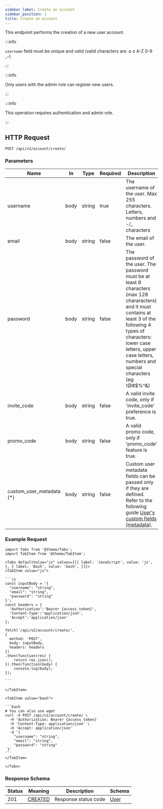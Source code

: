 ```yaml
---
sidebar_label: Create an account
sidebar_position: 1
title: Create an account
---
```


This endpoint performs the creation of a new user account.

:::info

`username` field must be unique and valid (valid characters are: a-z A-Z 0-9 _\-).

:::

:::info

Only users with the admin role can register new users.

:::

:::info

This operation requires authentication and admin role.

:::

## HTTP Request

`POST /api/v2/account/create/`

### Parameters

| Name                     | In   | Type   | Required | Description                                                                                                                                                                                                                                             |
|--------------------------|------|--------|----------|---------------------------------------------------------------------------------------------------------------------------------------------------------------------------------------------------------------------------------------------------------|
| username                 | body | string | true     | The username of the user. Max 255 characters. Letters, numbers and -/_ characters                                                                                                                                                                       |
| email                    | body | string | false    | The email of the user.                                                                                                                                                                                                                                  |
| password                 | body | string | false    | The password of the user. The password must be at least 8 characters (max 128 chararacters) and it must contains at least 3 of the following 4 types of characters: lower case letters, upper case letters, numbers and special characters (eg !@#$%^&) |
| invite_code              | body | string | false    | A valid invite code, only if 'invite_code' preference is true.                                                                                                                                                                                          |
| promo_code               | body | string | false    | A valid promo code, only if 'promo_code' feature is true.                                                                                                                                                                                               |
| custom_user_metadata (*) | body | string | false    | Custom user metadata fields can be passed only if they are defined. Refer to the following guide [User's custom fields (metadata)](/docs/apireference/v2/usermetadata/).                                                              |

### Example Request

````mdx-code-block
import Tabs from '@theme/Tabs';
import TabItem from '@theme/TabItem';

<Tabs defaultValue="js" values={[{ label: 'JavaScript', value: 'js', }, { label: 'Bash', value: 'bash', }]}>
<TabItem value="js">

```js
const inputBody = '{
  "username": "string",
  "email": "string",
  "password": "string"
}';
const headers = {
  'Authorization':'Bearer {access_token}',
  'Content-Type':'application/json',
  'Accept':'application/json'
};

fetch('/api/v2/account/create/',
{
  method: 'POST',
  body: inputBody,
  headers: headers
})
.then(function(res) {
    return res.json();
}).then(function(body) {
    console.log(body);
});

```

</TabItem>

<TabItem value="bash">

```bash
# You can also use wget
curl -X POST /api/v2/account/create/ \
  -H 'Authorization: Bearer {access_token}'
  -H 'Content-Type: application/json' \
  -H 'Accept: application/json'
  -d '{
    "username": "string",
    "email": "string",
    "password": "string"
 }'
```
</TabItem>

</Tabs>

````

### Response Schema

| Status | Meaning                                                      | Description          | Schema                                     |
|--------|--------------------------------------------------------------|----------------------|--------------------------------------------|
| 201    | [CREATED](https://tools.ietf.org/html/rfc7231#section-6.3.1) | Response status code | [User](/docs/apireference/v2/schemas/user) |





